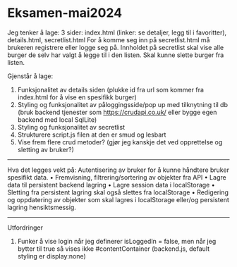 # Eksamen-mai2024
Jeg tenker å lage:
3 sider: index.html (linker: se detaljer, legg til i favoritter), details.html, secretlist.html
For å komme seg inn på secretlist.html må brukeren registrere eller logge seg på. Innholdet på secretlist skal vise alle burger de selv har valgt å legge til i den listen. Skal kunne slette burger fra listen.

Gjenstår å lage:
1. Funksjonalitet av details siden (plukke id fra url som kommer fra index.html for å vise en spesifikk burger)
2. Styling og funksjonalitet av påloggingsside/pop up med tilknytning til db (bruk backend tjenester som https://crudapi.co.uk/ eller bygge egen backend med local SqlLite)
3. Styling og funksjonalitet av secretlist
4. Strukturere script.js filen at den er smud og lesbart
5. Vise frem flere crud metoder? (gjør jeg kanskje det ved opprettelse og sletting av bruker?)


_______________________________________________________

Hva det legges vekt på:
Autentisering av bruker for å kunne håndtere bruker spesifikt data.
• Fremvisning, filtrering/sortering av objekter fra API
• Lagre data til persistent backend lagring 
• Lagre session data i localStorage
• Sletting fra persistent lagring skal også slettes fra localStorage
• Redigering og oppdatering av objekter som skal lagres i localStorage eller/og persistent
lagring hensiktsmessig.

_______________________________________

Utfordringer
1. Funker å vise login når jeg definerer isLoggedIn = false, men når jeg bytter til true så vises ikke #contentContainer (backend.js, default styling er display:none)



